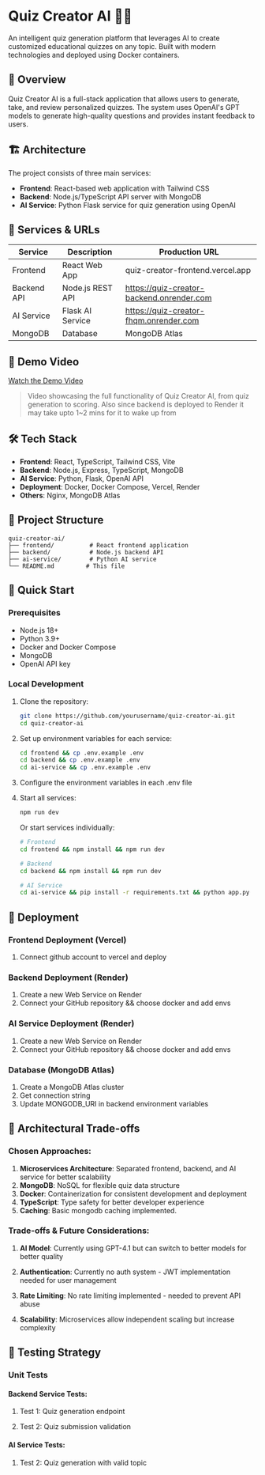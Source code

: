 
# Quiz Creator AI 🧠✨

An intelligent quiz generation platform that leverages AI to create customized educational quizzes on any topic. Built with modern technologies and deployed using Docker containers.

## 🎯 Overview

Quiz Creator AI is a full-stack application that allows users to generate, take, and review personalized quizzes. The system uses OpenAI's GPT models to generate high-quality questions and provides instant feedback to users.

## 🏗️ Architecture

The project consists of three main services:

- **Frontend**: React-based web application with Tailwind CSS
- **Backend**: Node.js/TypeScript API server with MongoDB
- **AI Service**: Python Flask service for quiz generation using OpenAI

## 🚀 Services & URLs

| Service | Description | Production URL |
|---------|-------------|----------------|
| Frontend | React Web App | quiz-creator-frontend.vercel.app |
| Backend API | Node.js REST API | https://quiz-creator-backend.onrender.com |
| AI Service | Flask AI Service | https://quiz-creator-fhqm.onrender.com |
| MongoDB | Database | MongoDB Atlas |

## 🎥 Demo Video

[Watch the Demo Video](https://github.com/user-attachments/assets/e7aa8849-6c8f-44e1-8535-6670ce1d5ea8)

> Video showcasing the full functionality of Quiz Creator AI, from quiz generation to scoring. Also since backend is deployed to Render it may take upto 1~2 mins for it to wake up from

## 🛠️ Tech Stack

- **Frontend**: React, TypeScript, Tailwind CSS, Vite
- **Backend**: Node.js, Express, TypeScript, MongoDB
- **AI Service**: Python, Flask, OpenAI API
- **Deployment**: Docker, Docker Compose, Vercel, Render
- **Others**: Nginx, MongoDB Atlas

## 📁 Project Structure

```
quiz-creator-ai/
├── frontend/          # React frontend application
├── backend/           # Node.js backend API
├── ai-service/        # Python AI service
└── README.md         # This file
```

## 🚀 Quick Start

### Prerequisites
- Node.js 18+
- Python 3.9+
- Docker and Docker Compose
- MongoDB
- OpenAI API key

### Local Development

1. Clone the repository:
   ```bash
   git clone https://github.com/yourusername/quiz-creator-ai.git
   cd quiz-creator-ai
   ```

2. Set up environment variables for each service:
   ```bash
   cd frontend && cp .env.example .env
   cd backend && cp .env.example .env
   cd ai-service && cp .env.example .env
   ```

3. Configure the environment variables in each .env file

4. Start all services:
   ```bash
   npm run dev
   ```

   Or start services individually:
   ```bash
   # Frontend
   cd frontend && npm install && npm run dev
   
   # Backend
   cd backend && npm install && npm run dev
   
   # AI Service
   cd ai-service && pip install -r requirements.txt && python app.py
   ```



## 🚀 Deployment
### Frontend Deployment (Vercel)
1) Connect github account to vercel and deploy

### Backend Deployment (Render)

1. Create a new Web Service on Render
2. Connect your GitHub repository && choose docker and add envs

### AI Service Deployment (Render)

1. Create a new Web Service on Render
2. Connect your GitHub repository && choose docker and add envs

### Database (MongoDB Atlas)

1. Create a MongoDB Atlas cluster
2. Get connection string
3. Update MONGODB_URI in backend environment variables

## 📐 Architectural Trade-offs

### Chosen Approaches:
1. **Microservices Architecture**: Separated frontend, backend, and AI service for better scalability
2. **MongoDB**: NoSQL for flexible quiz data structure
3. **Docker**: Containerization for consistent development and deployment
4. **TypeScript**: Type safety for better developer experience
5. **Caching**: Basic mongodb caching implemented.

### Trade-offs & Future Considerations:
1. **AI Model**: Currently using GPT-4.1 but can switch to better models for better quality

2. **Authentication**: Currently no auth system - JWT implementation needed for user management
3. **Rate Limiting**: No rate limiting implemented - needed to prevent API abuse

4. **Scalability**: Microservices allow independent scaling but increase complexity


## 🧪 Testing Strategy

### Unit Tests

#### Backend Service Tests:
1) Test 1: Quiz generation endpoint


2) Test 2: Quiz submission validation



#### AI Service Tests:

1) Test 2: Quiz generation with valid topic

